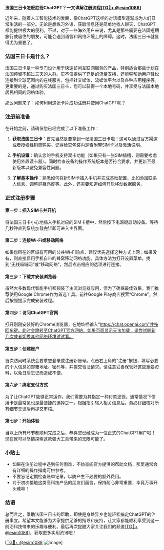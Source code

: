 **法国三日卡怎麽註冊ChatGPT？一文详解注册流程[[TG💪+ @esim1088](https://t.me/s/esim1088)]**

近年来，随着人工智能技术的发展，像ChatGPT这样的对话模型逐渐成为人们日常生活的一部分。无论是想练习外语、获取信息还是简单地找人聊天，ChatGPT都能提供极大的便利。不过，对于一些海外用户来说，尤其是那些需要在法国短期旅行或居住的朋友，可能会遇到语言和网络环境上的障碍。这时，法国三日卡就显得尤为重要了。

### 法国三日卡是什么？

法国三日卡是一种专门设计用于快速访问互联网服务的产品，特别适合那些计划在法国停留不超过三天的人群。它不仅提供了充足的流量支持，还能够帮助用户轻松连接到全球范围内的在线服务，包括社交媒体、流媒体平台以及各种应用程序等。更重要的是，通过购买法国三日卡，您可以获得一个本地号码，并享受与法国本地居民相同的网络体验。

那么问题来了：如何利用这张卡片成功注册并使用ChatGPT呢？

### 注册前准备

在开始之前，请确保您已经完成了以下准备工作：

1. **获取法国三日卡**：首先当然是要拿到一张法国三日卡啦！这可以通过官方渠道或者授权经销商购买。记得检查包装内是否附带SIM卡以及激活说明。
   
2. **手机设置**：确认您的手机支持双卡功能（如果只有一张SIM插槽，则需要考虑使用外置读卡器）。同时检查设备的操作系统版本是否符合要求，并更新至最新版本以避免兼容性问题。

3. **了解基本操作**：熟悉如何将新SIM卡插入手机并完成基础配置，比如添加联系人信息、调整屏幕亮度等。此外，还需要知道如何开启移动数据服务。

### 正式注册步骤

#### 第一步：插入SIM卡并开机

将法国三日卡小心地插入手机对应的SIM卡槽中，然后按下电源键启动设备。等待几秒钟直到系统加载完毕即可进入主界面。

#### 第二步：连接Wi-Fi或移动网络

如果您所在的区域有可用的公共Wi-Fi热点，建议优先选择这种方式上网；如果没有，则直接启用手机自带的蜂窝移动网络功能。具体方法为打开设置菜单，找到“无线局域网”或“移动网络”，然后点击相应的选项进行连接。

#### 第三步：下载并安装浏览器

虽然大多数现代智能手机都预装了主流浏览器应用，但为了确保最佳效果，我们推荐使用Google Chrome作为首选工具。前往Google Play商店搜索“Chrome”，然后按照提示完成安装过程。

#### 第四步：访问ChatGPT官网

打开刚刚安装好的Chrome浏览器，在地址栏输入“https://chat.openai.com”并按回车键。此时会跳转至ChatGPT官方网站。如果页面显示无法加载，请尝试刷新几次或者切换其他网络环境试试看。

#### 第五步：创建账户

首次访问时系统会要求您登录或注册新账号。点击右上角的“注册”按钮，填写必要的个人信息如邮箱地址、密码等，并提交验证请求。请注意妥善保管好这些重要资料，以免日后忘记而造成不便。

#### 第六步：绑定支付方式

为了让ChatGPT能够正常运作，我们需要为其指定一种付款途径。通常情况下信用卡是最常见也是最便捷的选择之一。根据指引输入相关信息后，务必仔细核对所有细节无误后再提交审核。

#### 第七步：开始体验

当以上所有环节都顺利完成之后，恭喜您已经成为一位正式的ChatGPT用户啦！现在就可以尽情探索这款强大工具带来的无限可能了。

### 小贴士

- 如果在注册过程中遇到任何困难，不妨查阅官方提供的帮助文档，那里通常会有详细的操作指南可供参考。
- 不要忘记定期检查账单记录，以防产生不必要的额外费用。
- 对于初次接触这类高科技产品的朋友们而言，保持耐心非常重要，毕竟万事开头难嘛！

### 结语

总而言之，借助法国三日卡的帮助，即使是身处异乡也能轻松搞定ChatGPT的注册事宜。希望本文能够为大家提供足够的指导和支持，让大家都能顺利享受到这一前沿科技带来的乐趣与便利。最后再次提醒大家关注我们的频道[[TG💪+ @esim1088](https://t.me/s/esim1088)]，获取更多实用资讯吧！

[[TG💪+ @esim1088](https://t.me/s/esim1088) ![Image](https://i.postimg.cc/4NQfJmqS/Snipaste-2025-05-13-00-14-12.png)]